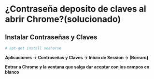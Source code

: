 # ¿Contraseña deposito de claves al abrir Chrome?(solucionado)

## Instalar Contraseñas y Claves

```bash
# apt-get install seahorse
```

__Aplicaciones -> Contraseñas y Claves -> Inicio de Session -> [Borraro]__

__Entrar a Chrome y la ventana que salga dar aceptar con los campos en blanco__
